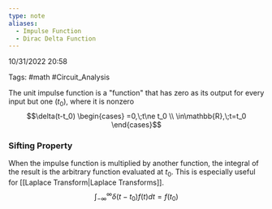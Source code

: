 ```yaml
---
type: note
aliases:
  - Impulse Function
  - Dirac Delta Function
---
```

10/31/2022 20:58

Tags: #math #Circuit_Analysis 

The unit impulse function is a "function" that has zero as its output for every input but one ($t_0$), where it is nonzero
$$\delta(t-t_0)
\begin{cases}
=0,\;t\ne t_0 \\
\in\mathbb{R},\;t=t_0
\end{cases}$$

### Sifting Property
When the impulse function is multiplied by another function, the integral of the result is the arbitrary function evaluated at $t_0$. This is especially useful for [[Laplace Transform|Laplace Transforms]].
$$
\int_{-\infty}^{\infty}\delta(t-t_0)f(t)dt=f(t_0)
$$
